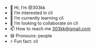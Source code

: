 - 👋 Hi, I’m @303kk
- 👀 I’m interested in cli
- 🌱 I’m currently learning cli
- 💞️ I’m looking to collaborate on cli
- 📫 How to reach me 303kk@gmail.com
- 😄 Pronouns: people
- ⚡ Fun fact: cli

<!---
303kk/303kk is a ✨ special ✨ repository because its `README.md` (this file) appears on your GitHub profile.
You can click the Preview link to take a look at your changes.
--->

